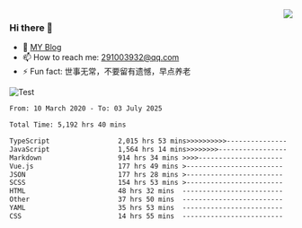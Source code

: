 <img align='right' src='https://github-readme-stats.vercel.app/api?username=niaogege&show_icons=true&theme=radical'/>

### Hi there 👋

- 🌱 [MY Blog](https://bythewayer.com/)
- 📫 How to reach me: 291003932@qq.com
- ⚡ Fun fact:  世事无常，不要留有遗憾，早点养老

![Test](https://github-readme-stats.vercel.app/api/top-langs/?username=niaogege&layout=compact)

<!--START_SECTION:waka-->

```txt
From: 10 March 2020 - To: 03 July 2025

Total Time: 5,192 hrs 40 mins

TypeScript                 2,015 hrs 53 mins>>>>>>>>>>---------------   38.82 %
JavaScript                 1,564 hrs 14 mins>>>>>>>>-----------------   30.12 %
Markdown                   914 hrs 34 mins >>>>---------------------   17.61 %
Vue.js                     177 hrs 49 mins >------------------------   03.42 %
JSON                       177 hrs 28 mins >------------------------   03.42 %
SCSS                       154 hrs 53 mins >------------------------   02.98 %
HTML                       48 hrs 32 mins  -------------------------   00.93 %
Other                      37 hrs 50 mins  -------------------------   00.73 %
YAML                       35 hrs 53 mins  -------------------------   00.69 %
CSS                        14 hrs 55 mins  -------------------------   00.29 %
```

<!--END_SECTION:waka-->
